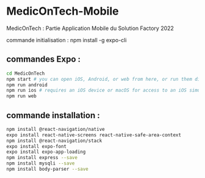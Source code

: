# MedicOnTech-Mobile
MedicOnTech : Partie Application Mobile du Solution Factory 2022

commande initialisation : 
npm install -g expo-cli

## commandes Expo :
```bash
cd MedicOnTech
npm start # you can open iOS, Android, or web from here, or run them directly with the commands below.
npm run android
npm run ios # requires an iOS device or macOS for access to an iOS simulator
npm run web
```

## commande installation : 
```bash
npm install @react-navigation/native
expo install react-native-screens react-native-safe-area-context
npm install @react-navigation/stack
expo install expo-font
expo install expo-app-loading
npm install express --save
npm install mysqli --save
npm install body-parser --save
```